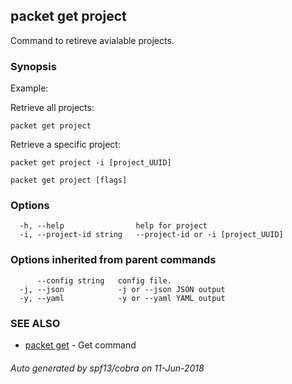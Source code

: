 ## packet get project

Command to retireve avialable projects.

### Synopsis

Example:
	
Retrieve all projects:
	
	packet get project
	
Retrieve a specific project:

	packet get project -i [project_UUID]
	

```
packet get project [flags]
```

### Options

```
  -h, --help                help for project
  -i, --project-id string   --project-id or -i [project_UUID]
```

### Options inherited from parent commands

```
      --config string   config file.
  -j, --json            -j or --json JSON output
  -y, --yaml            -y or --yaml YAML output
```

### SEE ALSO

* [packet get](packet_get.md)	 - Get command

###### Auto generated by spf13/cobra on 11-Jun-2018
